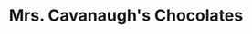 ---
title: "Mrs. Cavanaugh's Chocolates"
url: /north-ogden/mrs-cavanaughs-chocolates/
shop: chocolate
---